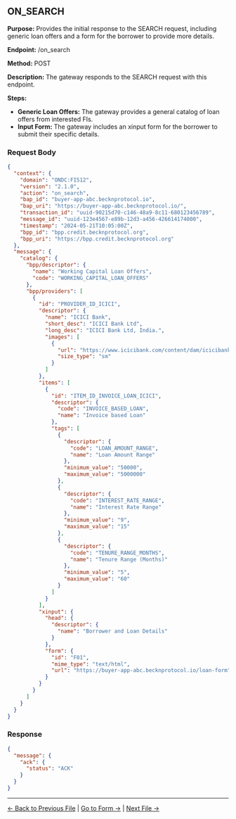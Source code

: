 ## ON_SEARCH


**Purpose:** Provides the initial response to the SEARCH request, including generic loan offers and a form for the borrower to provide more details.

**Endpoint:** /on_search

**Method:** POST

**Description:** The gateway responds to the SEARCH request with this endpoint.


**Steps:**
  - **Generic Loan Offers:** The gateway provides a general catalog of loan offers from interested FIs.
  - **Input Form:** The gateway includes an xinput form for the borrower to submit their specific details.


### Request Body

``` json
{
  "context": {
    "domain": "ONDC:FIS12",
    "version": "2.1.0",
    "action": "on_search",
    "bap_id": "buyer-app-abc.becknprotocol.io",
    "bap_uri": "https://buyer-app-abc.becknprotocol.io/",
    "transaction_id": "uuid-90215d70-c146-48a9-8c11-680123456789",
    "message_id": "uuid-123e4567-e89b-12d3-a456-426614174000",
    "timestamp": "2024-05-21T10:05:00Z",
    "bpp_id": "bpp.credit.becknprotocol.org",
    "bpp_uri": "https://bpp.credit.becknprotocol.org"
  },
  "message": {
    "catalog": {
      "bpp/descriptor": {
        "name": "Working Capital Loan Offers",
        "code": "WORKING_CAPITAL_LOAN_OFFERS"
      },
      "bpp/providers": [
        {
          "id": "PROVIDER_ID_ICICI",
          "descriptor": {
            "name": "ICICI Bank",
            "short_desc": "ICICI Bank Ltd",
            "long_desc": "ICICI Bank Ltd, India.",
            "images": [
              {
                "url": "https://www.icicibank.com/content/dam/icicibank/india/assets/images/header/logo.png",
                "size_type": "sm"
              }
            ]
          },
          "items": [
            {
              "id": "ITEM_ID_INVOICE_LOAN_ICICI",
              "descriptor": {
                "code": "INVOICE_BASED_LOAN",
                "name": "Invoice based Loan"
              },
              "tags": [
                {
                  "descriptor": {
                    "code": "LOAN_AMOUNT_RANGE",
                    "name": "Loan Amount Range"
                  },
                  "minimum_value": "50000",
                  "maximum_value": "5000000"
                },
                {
                  "descriptor": {
                    "code": "INTEREST_RATE_RANGE",
                    "name": "Interest Rate Range"
                  },
                  "minimum_value": "9",
                  "maximum_value": "15"
                },
                {
                  "descriptor": {
                    "code": "TENURE_RANGE_MONTHS",
                    "name": "Tenure Range (Months)"
                  },
                  "minimum_value": "5",
                  "maximum_value": "60"
                }
              ]
            }
          ],
          "xinput": {
            "head": {
              "descriptor": {
                "name": "Borrower and Loan Details"
              }
            },
            "form": {
              "id": "F01",
              "mime_type": "text/html",
              "url": "https://buyer-app-abc.becknprotocol.io/loan-form"
            }
          }
        }
      ]
    }
  }
}
```

### Response

```json
{
  "message": {
    "ack": {
      "status": "ACK"
    }
  }
}
```



---

<p align="center">

[← Back to Previous File](search-1.md) | [Go to Form →](form-1.md) | [Next File →](search-2.md)

</p>

